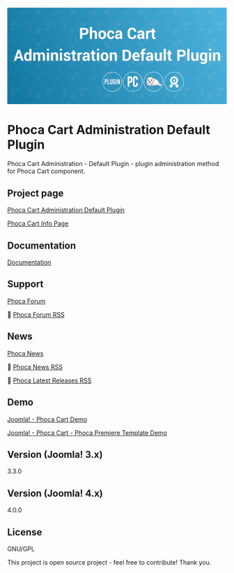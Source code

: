 



![Phoca Cart Administration Default Plugin](https://github.com/PhocaCz/PhocaCartAdministrationDefaultPlugin/blob/master/default.png?raw=true)

# Phoca Cart Administration Default Plugin



Phoca Cart Administration - Default Plugin - plugin administration method for Phoca Cart component.



## Project page

[Phoca Cart Administration Default Plugin](https://www.phoca.cz/phocacart-extensions/2-plugins/34-administration-default-plugin)

[Phoca Cart Info Page](https://www.phoca.cz/project/phocacart-joomla-ecommerce)



## Documentation

[Documentation](https://www.phoca.cz/documentation/category/115-phoca-cart)





## Support

[Phoca Forum](https://www.phoca.cz/forum)

:bell: [Phoca Forum RSS](https://www.phoca.cz/forum/app.php/feed)



## News

[Phoca News](https://www.phoca.cz/news)

:bell: [Phoca News RSS](https://www.phoca.cz/news?format=feed&type=rss)

:bell: [Phoca Latest Releases RSS](https://www.phoca.cz/download/feed/111?format=feed&type=rss)



## Demo

[Joomla! - Phoca Cart Demo](https://www.phoca.cz/phocacartdemo/)

[Joomla! - Phoca Cart - Phoca Premiere Template Demo](https://www.phoca.cz/phocacartdemo/premiere/)



## Version (Joomla! 3.x)

3.3.0

## Version (Joomla! 4.x)

4.0.0



## License

GNU/GPL



This project is open source project - feel free to contribute! Thank you.
